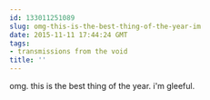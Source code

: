```yaml
---
id: 133011251089
slug: omg-this-is-the-best-thing-of-the-year-im
date: 2015-11-11 17:44:24 GMT
tags:
- transmissions from the void
title: ''
---
```

omg. this is the best thing of the year. i'm gleeful.